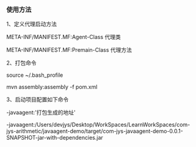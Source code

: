 ### 使用方法
1、定义代理启动方法

META-INF/MANIFEST.MF:Agent-Class   代理类

META-INF/MANIFEST.MF:Premain-Class 代理方法 


2、打包命令

source ~/.bash_profile

mvn assembly:assembly -f pom.xml 


3、启动项目配置如下命令

-javaagent:'打包生成的地址'

-javaagent:/Users/devjys/Desktop/WorkSpaces/LearnWorkSpaces/com-jys-arithmetic/javaagent-demo/target/com-jys-javaagent-demo-0.0.1-SNAPSHOT-jar-with-dependencies.jar